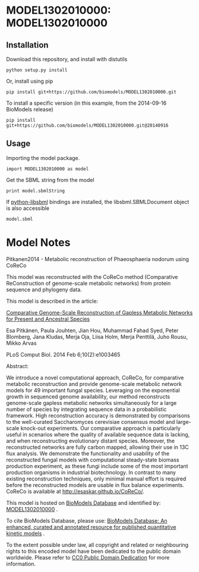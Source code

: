# MODEL1302010000: MODEL1302010000

## Installation

Download this repository, and install with distutils

`python setup.py install`

Or, install using pip

`pip install git+https://github.com/biomodels/MODEL1302010000.git`

To install a specific version (in this example, from the 2014-09-16 BioModels release)

`pip install git+https://github.com/biomodels/MODEL1302010000.git@20140916`

## Usage

Importing the model package.

`import MODEL1302010000 as model`

Get the SBML string from the model

`print model.sbmlString`

If [python-libsbml](https://pypi.python.org/pypi/python-libsbml) bindings are
installed, the libsbml.SBMLDocument object is also accessible

`model.sbml`


# Model Notes


Pitkanen2014 - Metabolic reconstruction of Phaeosphaeria nodorum using CoReCo

This model was reconstructed with the CoReCo method (Comparative
ReConstruction of genome-scale metabolic networks) from protein sequence and
phylogeny data.

This model is described in the article:

[Comparative Genome-Scale Reconstruction of Gapless Metabolic Networks for
Present and Ancestral
Species](http://identifiers.org/doi/10.1371/journal.pcbi.1003465)

Esa Pitkänen, Paula Jouhten, Jian Hou, Muhammad Fahad Syed, Peter Blomberg,
Jana Kludas, Merja Oja, Liisa Holm, Merja Penttilä, Juho Rousu, Mikko Arvas

PLoS Comput Biol. 2014 Feb 6;10(2):e1003465

Abstract:

We introduce a novel computational approach, CoReCo, for comparative metabolic
reconstruction and provide genome-scale metabolic network models for 49
important fungal species. Leveraging on the exponential growth in sequenced
genome availability, our method reconstructs genome-scale gapless metabolic
networks simultaneously for a large number of species by integrating sequence
data in a probabilistic framework. High reconstruction accuracy is
demonstrated by comparisons to the well-curated Saccharomyces cerevisiae
consensus model and large-scale knock-out experiments. Our comparative
approach is particularly useful in scenarios where the quality of available
sequence data is lacking, and when reconstructing evolutionary distant
species. Moreover, the reconstructed networks are fully carbon mapped,
allowing their use in 13C flux analysis. We demonstrate the functionality and
usability of the reconstructed fungal models with computational steady-state
biomass production experiment, as these fungi include some of the most
important production organisms in industrial biotechnology. In contrast to
many existing reconstruction techniques, only minimal manual effort is
required before the reconstructed models are usable in flux balance
experiments. CoReCo is available at http://esaskar.github.io/CoReCo/.

This model is hosted on [BioModels Database](http://www.ebi.ac.uk/biomodels/)
and identified by:
[MODEL1302010000](http://identifiers.org/biomodels.db/MODEL1302010000) .

To cite BioModels Database, please use: [BioModels Database: An enhanced,
curated and annotated resource for published quantitative kinetic
models](http://identifiers.org/pubmed/20587024) .

To the extent possible under law, all copyright and related or neighbouring
rights to this encoded model have been dedicated to the public domain
worldwide. Please refer to [CC0 Public Domain
Dedication](http://creativecommons.org/publicdomain/zero/1.0/) for more
information.


